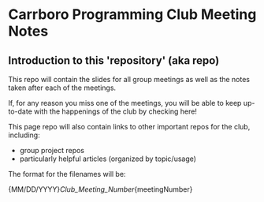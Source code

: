 # Carrboro Programming Club Meeting Notes

## Introduction to this 'repository' (aka repo)
This repo will contain the slides for all group meetings as well as the notes taken after each of the meetings. 

If, for any reason you miss one of the meetings, you will be able to keep up-to-date with the happenings of the club by checking here!

This page repo will also contain links to other important repos for the club, including:

* group project repos
* particularly helpful articles (organized by topic/usage)

The format for the filenames will be:

{MM/DD/YYYY}_Club_Meeting_Number_{meetingNumber}

